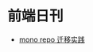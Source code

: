 # 前端日刊

* [mono repo 迁移实践](https://medium.com/@banyudu/mono-repo-%E8%BF%81%E7%A7%BB%E5%AE%9E%E8%B7%B5-eaf955aaf4d7)
